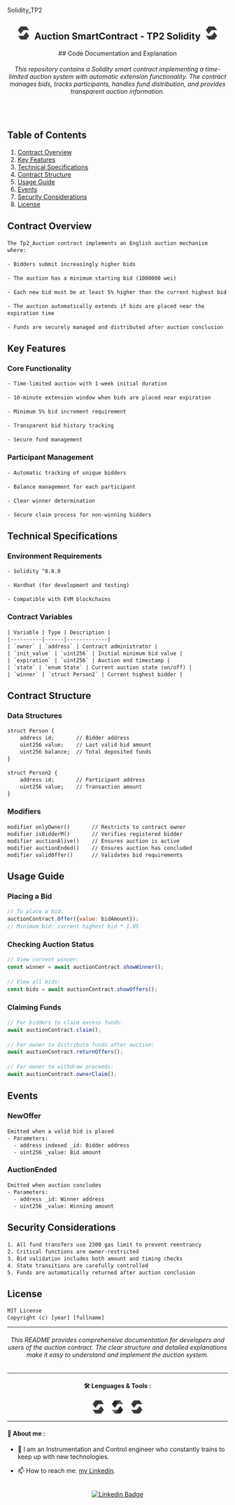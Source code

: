 
<!--
**emito69/emito69** is a ✨ _special_ ✨ repository because its `README.md` (this file) appears on your GitHub profile.
Here are some ideas to get you started:
- 🔭 I’m currently working on ...
- 🌱 I’m currently learning ...
- 👯 I’m looking to collaborate on ...
- 🤔 I’m looking for help with ...
- 💬 Ask me about ...
- 📫 How to reach me: ...
- 😄 Pronouns: ...
- ⚡ Fun fact: ...

En el README de github no puedo añadir scrpits de java o css, tengo que trabajar directamente con atributos en html
-->

Solidity_TP2

<div id="header" align="center">
  <h2 align="center"> <img src="https://github.com/devicons/devicon/blob/master/icons/solidity/solidity-plain.svg" title="Solidity" alt="Solidity" height="30" width="40"/> Auction SmartContract - TP2 Solidity <img src="https://github.com/devicons/devicon/blob/master/icons/solidity/solidity-plain.svg" title="Solidity" alt="Solidity" height="30" width="40"/> </h2>
  ## Code Documentation and Explanation
  <h6 align="center"> This repository contains a Solidity smart contract implementing a time-limited auction system with automatic extension functionality. The contract manages bids, tracks participants, handles fund distribution, and provides transparent auction information.</h6>
  <br>
</div>

## Table of Contents
1. [Contract Overview](#contract-overview)
2. [Key Features](#key-features)
3. [Technical Specifications](#technical-specifications)
4. [Contract Structure](#contract-structure)
5. [Usage Guide](#usage-guide)
6. [Events](#events)
7. [Security Considerations](#security-considerations)
8. [License](#license)

## Contract Overview


```
The Tp2_Auction contract implements an English auction mechanism where:

- Bidders submit increasingly higher bids

- The auction has a minimum starting bid (1000000 wei)

- Each new bid must be at least 5% higher than the current highest bid

- The auction automatically extends if bids are placed near the expiration time

- Funds are securely managed and distributed after auction conclusion
```

## Key Features

### Core Functionality
```
- Time-limited auction with 1-week initial duration

- 10-minute extension window when bids are placed near expiration

- Minimum 5% bid increment requirement

- Transparent bid history tracking

- Secure fund management
```
### Participant Management
```
- Automatic tracking of unique bidders

- Balance management for each participant

- Clear winner determination

- Secure claim process for non-winning bidders
```
## Technical Specifications

### Environment Requirements
```
- Solidity ^0.8.0

- Hardhat (for development and testing)

- Compatible with EVM blockchains
```
### Contract Variables
```
| Variable | Type | Description |
|----------|------|-------------|
| `owner` | `address` | Contract administrator |
| `init_value` | `uint256` | Initial minimum bid value |
| `expiration` | `uint256` | Auction end timestamp |
| `state` | `enum State` | Current auction state (on/off) |
| `winner` | `struct Person2` | Current highest bidder |
```
## Contract Structure

### Data Structures

```solidity
struct Person {
    address id;       // Bidder address
    uint256 value;    // Last valid bid amount
    uint256 balance;  // Total deposited funds
}

struct Person2 {
    address id;       // Participant address
    uint256 value;    // Transaction amount
}
```
### Modifiers
```
modifier onlyOwner()       // Restricts to contract owner
modifier isBidderM()       // Verifies registered bidder
modifier auctionAlive()    // Ensures auction is active
modifier auctionEnded()    // Ensures auction has concluded
modifier validOffer()      // Validates bid requirements
```

## Usage Guide
### Placing a Bid

```javascript
// To place a bid:
auctionContract.Offer({value: bidAmount});
// Minimum bid: current highest bid * 1.05
```
### Checking Auction Status

```javascript
// View current winner:
const winner = await auctionContract.showWinner();

// View all bids:
const bids = await auctionContract.showOffers();
```
### Claiming Funds

```javascript
// For bidders to claim excess funds:
await auctionContract.claim();

// For owner to distribute funds after auction:
await auctionContract.returnOffers();

// For owner to withdraw proceeds:
await auctionContract.ownerClaim();
```

## Events
### NewOffer

```
Emitted when a valid bid is placed
- Parameters:
  - address indexed _id: Bidder address
  - uint256 _value: Bid amount
```
### AuctionEnded

```
Emitted when auction concludes
- Parameters:
  - address _id: Winner address
  - uint256 _value: Winning amount
```

## Security Considerations

```
1. All fund transfers use 2300 gas limit to prevent reentrancy
2. Critical functions are owner-restricted
3. Bid validation includes both amount and timing checks
4. State transitions are carefully controlled
5. Funds are automatically returned after auction conclusion
```

## License

```
MIT License
Copyright (c) [year] [fullname]
```

<hr>
<h6 align="center"> This README provides comprehensive documentation for developers and users of the auction contract. The clear structure and detailed explanations make it easy to understand and implement the auction system.</h6>

<hr>
<div align="center">
 <h4> 🛠 Lenguages & Tools : </h4>
  <img src="https://github.com/devicons/devicon/blob/master/icons/solidity/solidity-plain.svg" title="Solidity" alt="Solidity" height="30" width="40"/>
  <img src="https://github.com/devicons/devicon/blob/master/icons/solidity/solidity-original.svg" title="Solidity" alt="Solidity" height="30" width="40"/>
  <img src="https://github.com/devicons/devicon/blob/master/icons/solidity/solidity-plain.svg" title="Solidity" alt="Solidity" height="30" width="40"/>
  <br>
</div>

<hr>
 <h4> 🔭 About me : </h4>

- 📝  I am an Instrumentation and Control engineer who constantly trains to keep up with new technologies.

- 📫 How to reach me: [my Linkedin](https://www.linkedin.com/in/emiliano-alvarez-a6677b1b4).

<br>
<div id="badges" align="center">
    <a href="https://www.linkedin.com/in/emiliano-alvarez-a6677b1b4/">
        <img src="https://img.shields.io/badge/LinkedIn-0077B5?style=for-the-badge&logo=linkedin&logoColor=white" alt="Linkedin Badge"  style="max-width: 100%;">
    </a> 
</div>
<br>
</div>
